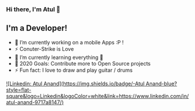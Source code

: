 ### Hi there, I'm Atul 👋

## I'm a Developer!
- 🔭 I’m currently working on a mobile Apps :P !
- ⚡ Conuter-Strike is Love 
- 🌱 I’m currently learning everything 🤣
- 🥅 2020 Goals: Contribute more to Open Source projects
- ⚡ Fun fact: I love to draw and play guitar / drums


[![Linkedin: Atul Anand](https://img.shields.io/badge/-Atul Anand-blue?style=flat-square&logo=Linkedin&logoColor=white&link=https://www.linkedin.com/in/atul-anand-9717a8147/)](https://www.linkedin.com/in/atul-anand-9717a8147/)